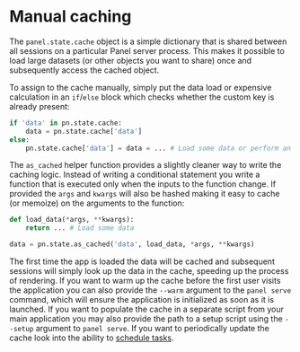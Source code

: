 # Manual caching

The `panel.state.cache` object is a simple dictionary that is shared between all sessions on a particular Panel server process. This makes it possible to load large datasets (or other objects you want to share) once and subsequently access the cached object.

To assign to the cache manually, simply put the data load or expensive calculation in an `if`/`else` block which checks whether the custom key is already present:

```python
if 'data' in pn.state.cache:
    data = pn.state.cache['data']
else:
    pn.state.cache['data'] = data = ... # Load some data or perform an expensive computation
```

The `as_cached` helper function provides a slightly cleaner way to write the caching logic. Instead of writing a conditional statement you write a function that is executed only when the inputs to the function change. If provided the `args` and `kwargs` will also be hashed making it easy to cache (or memoize) on the arguments to the function:

```python
def load_data(*args, **kwargs):
    return ... # Load some data

data = pn.state.as_cached('data', load_data, *args, **kwargs)
```

The first time the app is loaded the data will be cached and subsequent sessions will simply look up the data in the cache, speeding up the process of rendering. If you want to warm up the cache before the first user visits the application you can also provide the `--warm` argument to the `panel serve` command, which will ensure the application is initialized as soon as it is launched. If you want to populate the cache in a separate script from your main application you may also provide the path to a setup script using the `--setup` argument to `panel serve`. If you want to periodically update the cache look into the ability to [schedule tasks](../callbacks/schedule).
